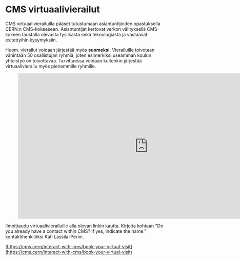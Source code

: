 # CMS virtuaalivierailut

CMS virtuaalivierailuilla pääset tutustumaan asiantuntijoiden opastuksella CERN:n CMS-kokeeseen.
Asiantuntijat kertovat verkon välityksellä CMS-kokeen taustalla olevasta fysiikasta sekä teknologiasta ja vastaavat esitettyihin kysymyksiin.

Huom. vierailut voidaan järjestää myös **suomeksi**. Vierailuille toivotaan vähintään 50 osallistujan ryhmiä, joten esimerkiksi useamman koulun yhteistyö on toivottavaa. Tarvittaessa voidaan kuitenkin järjestää virtuaalivierailu myös pienemmille ryhmille.

<figure class="video_container">
  <iframe width="808" height="454.5" src="https://www.youtube.com/embed/uvgb-GQorWE" frameborder="0" allow="accelerometer; autoplay; clipboard-write; encrypted-media; gyroscope; picture-in-picture" allowfullscreen></iframe>
</figure>

Ilmoittaudu virtuaalivierailuille alla olevan linkin kautta. Kirjoita kohtaan "Do you already have a contact within CMS? If yes, indicate the name." kontaktihenkilöksi Kati Lassila-Perini.

[https://cms.cern/interact-with-cms/book-your-virtual-visit](https://cms.cern/interact-with-cms/book-your-virtual-visit)